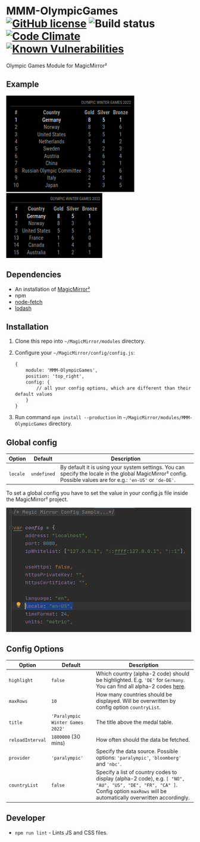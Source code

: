 # MMM-OlympicGames [![GitHub license](https://img.shields.io/badge/license-MIT-blue.svg?style=flat)](https://raw.githubusercontent.com/fewieden/MMM-OlympicGames/master/LICENSE) ![Build status](https://github.com/fewieden/MMM-OlympicGames/workflows/build/badge.svg) [![Code Climate](https://codeclimate.com/github/fewieden/MMM-OlympicGames/badges/gpa.svg?style=flat)](https://codeclimate.com/github/fewieden/MMM-OlympicGames) [![Known Vulnerabilities](https://snyk.io/test/github/fewieden/mmm-olympicgames/badge.svg)](https://snyk.io/test/github/fewieden/mmm-olympicgames)

Olympic Games Module for MagicMirror²

## Example

![](.github/medals.png) ![](.github/countries.png)

## Dependencies

* An installation of [MagicMirror²](https://github.com/MichMich/MagicMirror)
* npm
* [node-fetch](https://www.npmjs.com/package/node-fetch)
* [lodash](https://www.npmjs.com/package/lodash)

## Installation

1. Clone this repo into `~/MagicMirror/modules` directory.
1. Configure your `~/MagicMirror/config/config.js`:

    ```
    {
        module: 'MMM-OlympicGames',
        position: 'top_right',
        config: {
            // all your config options, which are different than their default values
        }
    }
    ```

1. Run command `npm install --production` in `~/MagicMirror/modules/MMM-OlympicGames` directory.

## Global config

| **Option** | **Default** | **Description** |
| --- | --- | --- |
| `locale` | `undefined` | By default it is using your system settings. You can specify the locale in the global MagicMirror² config. Possible values are for e.g.: `'en-US'` or `'de-DE'`. |

To set a global config you have to set the value in your config.js file inside the MagicMirror² project.

![](.github/global.png)

## Config Options

| **Option** | **Default** | **Description** |
| --- | --- | --- |
| `highlight` | `false` | Which country (alpha-2 code) should be highlighted. E.g. `'DE'` for `Germany`. You can find all alpha-2 codes [here](https://en.wikipedia.org/wiki/ISO_3166-1_alpha-2). |
| `maxRows` | `10` | How many countries should be displayed. Will be overwritten by config option `countryList`. |
| `title` | `'Paralympic Winter Games 2022'` | The title above the medal table. |
| `reloadInterval` | `1800000` (30 mins) | How often should the data be fetched. |
| `provider` | `'paralympic'` | Specify the data source. Possible options: `'paralympic'`, `'bloomberg'` and `'nbc'`. |
| `countryList` | `false` | Specify a list of country codes to display (alpha-2 code), e.g. `[ "NO", "AU", "US", "DE", "FR", "CA" ]`. Config option `maxRows` will be automatically overwritten accordingly. |

## Developer

* `npm run lint` - Lints JS and CSS files.
